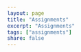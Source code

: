 ```yaml
---
layout: page
title: "Assignments"
excerpt: "Assignments"
tags: ["assignments"]
share: false
---
```

